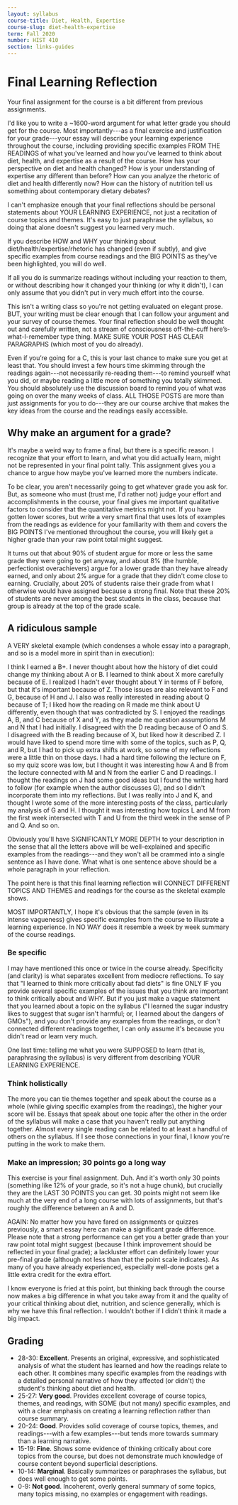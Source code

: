 ```yaml
---
layout: syllabus
course-title: Diet, Health, Expertise
course-slug: diet-health-expertise
term: Fall 2020
number: HIST 410
section: links-guides
---
```


# Final Learning Reflection
Your final assignment for the course is a bit different from previous assignments.

I'd like you to write a ~1600-word argument for what letter grade you should get for the course. Most importantly---as a final exercise and justification for your grade---your essay will describe your learning experience throughout the course, including providing specific examples FROM THE READINGS of what you've learned and how you've learned to think about diet, health, and expertise as a result of the course. How has your perspective on diet and health changed? How is your understanding of expertise any different than before? How can you analyze the rhetoric of diet and health differently now? How can the history of nutrition tell us something about contemporary dietary debates?

I can't emphasize enough that your final reflections should be personal statements about YOUR LEARNING EXPERIENCE, not just a recitation of course topics and themes. It's easy to just paraphrase the syllabus, so doing that alone doesn't suggest you learned very much.

If you describe HOW and WHY your thinking about diet/health/expertise/rhetoric has changed (even if subtly), and give specific examples from course readings and the BIG POINTS as they've been highlighted, you will do well.

If all you do is summarize readings without including your reaction to them, or without describing how it changed your thinking (or why it didn't), I can only assume that you didn't put in very much effort into the course.

This isn't a writing class so you're not getting evaluated on elegant prose. BUT, your writing must be clear enough that I can follow your argument and your survey of course themes. Your final reflection should be well thought out and carefully written, not a stream of consciousness off-the-cuff here’s-what-I-remember type thing. MAKE SURE YOUR POST HAS CLEAR PARAGRAPHS (which most of you do already).

Even if you’re going for a C, this is your last chance to make sure you get at least that. You should invest a few hours time skimming through the readings again---not necessarily re-reading them---to remind yourself what you did, or maybe reading a little more of something you totally skimmed. You should absolutely use the discussion board to remind you of what was going on over the many weeks of class. ALL THOSE POSTS are more than just assignments for you to do---they are our course archive that makes the key ideas from the course and the readings easily accessible.


## Why make an argument for a grade?
It's maybe a weird way to frame a final, but there is a specific reason. I recognize that your effort to learn, and what you did actually learn, might not be represented in your final point tally. This assignment gives you a chance to argue how maybe you've learned more the numbers indicate.

To be clear, you aren't necessarily going to get whatever grade you ask for. But, as someone who must (trust me, I'd rather not) judge your effort and accomplishments in the course, your final gives me important qualitative factors to consider that the quantitative metrics might not. If you have gotten lower scores, but write a very smart final that uses lots of examples from the readings as evidence for your familiarity with them and covers the BIG POINTS I've mentioned throughout the course, you will likely get a higher grade than your raw point total might suggest.

It turns out that about 90% of student argue for more or less the same grade they were going to get anyway, and about 8% (the humble, perfectionist overachievers) argue for a lower grade than they have already earned, and only about 2% argue for a grade that they didn't come close to earning. Crucially, about 20% of students raise their grade from what I otherwise would have assigned because a strong final. Note that these 20% of students are never among the best students in the class, because that group is already at the top of the grade scale.


## A ridiculous sample
A VERY skeletal example (which condenses a whole essay into a paragraph, and so is a model more in spirit than in execution):

I think I earned a B+. I never thought about how the history of diet could change my thinking about A or B. I learned to think about X more carefully because of E. I realized I hadn't ever thought about Y in terms of F before, but that it's important because of Z. Those issues are also relevant to F and G, because of H and J. I also was really interested in reading about Q because of T; I liked how the reading on R made me think about U differently, even though that was contradicted by S. I enjoyed the readings A, B, and C because of X and Y, as they made me question assumptions M and N that I had initially. I disagreed with the D reading because of O and S. I disagreed with the B reading because of X, but liked how it described Z. I would have liked to spend more time with some of the topics, such as P, Q, and R, but I had to pick up extra shifts at work, so some of my reflections were a little thin on those days. I had a hard time following the lecture on F, so my quiz score was low, but I thought it was interesting how A and B from the lecture connected with M and N from the earlier C and D readings. I thought the readings on J had some good ideas but I found the writing hard to follow (for example when the author discusses G), and so I didn't incorporate them into my reflections. But I was really into J and K, and thought I wrote some of the more interesting posts of the class, particularly my analysis of G and H. I thought it was interesting how topics L and M from the first week intersected with T and U from the third week in the sense of P and Q. And so on.

Obviously you'll have SIGNIFICANTLY MORE DEPTH to your description in the sense that all the letters above will be well-explained and specific examples from the readings---and they won't all be crammed into a single sentence as I have done. What what is one sentence above should be a whole paragraph in your reflection.

The point here is that this final learning reflection will CONNECT DIFFERENT TOPICS AND THEMES and readings for the course as the skeletal example shows.

MOST IMPORTANTLY, I hope it's obvious that the sample (even in its intense vagueness) gives specific examples from the course to illustrate a learning experience. In NO WAY does it resemble a week by week summary of the course readings.


### Be specific
I may have mentioned this once or twice in the course already. Specificity (and clarity) is what separates excellent from mediocre reflections. To say that "I learned to think more critically about fad diets" is fine ONLY IF you provide several specific examples of the issues that you think are important to think critically about and WHY. But if you just make a vague statement that you learned about a topic on the syllabus ("I learned the sugar industry likes to suggest that sugar isn't harmful; or, I learned about the dangers of GMOs"), and you don't provide any examples from the readings, or don't connected different readings together, I can only assume it's because you didn't read or learn very much.

One last time: telling me what you were SUPPOSED to learn (that is, paraphrasing the syllabus) is very different from describing YOUR LEARNING EXPERIENCE.


### Think holistically
The more you can tie themes together and speak about the course as a whole (while giving specific examples from the readings), the higher your score will be. Essays that speak about one topic after the other in the order of the syllabus will make a case that you haven't really put anything together. Almost every single reading can be related to at least a handful of others on the syllabus. If I see those connections in your final, I know you're putting in the work to make them.


### Make an impression; 30 points go a long way
This exercise is your final assignment. Duh. And it's worth only 30 points (something like 12% of your grade, so it's not a huge chunk), but crucially they are the LAST 30 POINTS you can get. 30 points might not seem like much at the very end of a long course with lots of assignments, but that's roughly the difference between an A and D.

AGAIN: No matter how you have fared on assignments or quizzes previously, a smart essay here can make a significant grade difference. Please note that a strong performance can get you a better grade than your raw point total might suggest (because I think improvement should be reflected in your final grade); a lackluster effort can definitely lower your pre-final grade (although not less than that the point scale indicates). As many of you have already experienced, especially well-done posts get a little extra credit for the extra effort.

I know everyone is fried at this point, but thinking back through the course now makes a big difference in what you take away from it and the quality of your critical thinking about diet, nutrition, and science generally, which is why we have this final reflection. I wouldn't bother if I didn't think it made a big impact.


## Grading
- 28-30: **Excellent**. Presents an original, expressive, and sophisticated analysis of what the student has learned and how the readings relate to each other. It combines many specific examples from the readings with a detailed personal narrative of how they affected (or didn't) the student's thinking about diet and health.
- 25-27: **Very good**. Provides excellent coverage of course topics, themes, and readings, with SOME (but not many) specific examples, and with a clear emphasis on creating a learning reflection rather than course summary.
- 20-24: **Good**. Provides solid coverage of course topics, themes, and readings---with a few examples---but tends more towards summary than a learning narrative.
- 15-19: **Fine**. Shows some evidence of thinking critically about core topics from the course, but does not demonstrate much knowledge of course content beyond superficial descriptions.
- 10-14: **Marginal**. Basically summarizes or paraphrases the syllabus, but does well enough to get some points.
- 0-9: **Not good**. Incoherent, overly general summary of some topics, many topics missing, no examples or engagement with readings.
